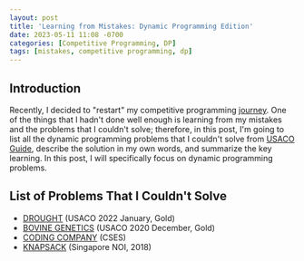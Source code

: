 ```yaml
---
layout: post
title: 'Learning from Mistakes: Dynamic Programming Edition'
date: 2023-05-11 11:08 -0700
categories: [Competitive Programming, DP]
tags: [mistakes, competitive programming, dp]
---
```


## Introduction
Recently, I decided to "restart" my competitive programming [journey](https://mvp-harry.github.io/posts/let-the-journey-begin/). One of the things that I hadn't done well enough is learning from my mistakes and the problems that I couldn't solve; therefore, in this post, I'm going to list all the dynamic programming problems that I couldn't solve from [USACO Guide](https://usaco.guide), describe the solution in my own words, and summarize the key learning. In this post, I will specifically focus on dynamic programming problems.

## List of Problems That I Couldn't Solve
* [DROUGHT](http://usaco.org/index.php?page=viewproblem2&cpid=1185) (USACO 2022 January, Gold)
* [BOVINE GENETICS](http://www.usaco.org/index.php?page=viewproblem2&cpid=1066) (USACO 2020 December, Gold)
* [CODING COMPANY](https://cses.fi/problemset/task/1665) (CSES)
* [KNAPSACK](https://oj.uz/problem/view/NOI18_knapsack) (Singapore NOI, 2018)
